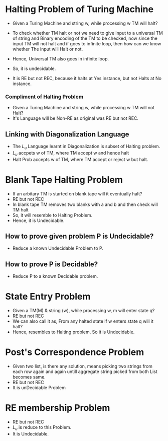 # Halting Problem of Turing Machine
- Given a Turing Machine and string w, while processing w TM will halt?

- To check whether TM halt or not we need to give input to a universal TM of string and Binary encoding of the TM to be checked, now since the input TM will not halt and if goes to infinite loop, then how can we know whether The input will Halt or not.
- Hence, Universal TM also goes in infinite loop.
- So, it is undecidable.
- It is RE but not REC, because it halts at Yes instance, but not Halts at No instance.

### Compliment of Halting Problem
- Given a Turing Machine and string w, while processing w TM will not Halt?
- It's Language will be Non-RE as original was RE but not REC.

## Linking with Diagonalization Language
- The $L_{u}$ Language learnt in Diagonalization is subset of Halting problem.
- $L_{u}$ accpets w of TM, where TM accept w and hence halt
- Halt Prob accepts w of TM, where TM accept or reject w but halt.

# Blank Tape Halting Problem
- If an arbitary TM is started on blank tape will it eventually halt?
- RE but not REC
- In blank tape TM removes two blanks with a and b and then check will TM halt
- So, it will resemble to Halting Problem.
- Hence, it is Undecidable.

## How to prove given problem P is Undecidable?
- Reduce a known Undecidable Problem to P.

## How to prove P is Decidable?
- Reduce P to a known Decidable problem.

# State Entry Problem
- Given a TM(M) & string (w), while processing w, m will enter state q?
- RE but not REC
- We can also call it as, From any halted state if w enters state q will it halt?
- Hence, resembles to Halting problem, So it is Undecidable.

# Post's Correspondence Problem
- Given two list, is there any solution, means picking two strings from each row again and again untill aggregate string picked from both List becomes same.
- RE but not REC
- It is unDecidable Problem

# RE membership Problem
- RE but not REC
- $L_{u}$ is reduce to this Problem.
- It is Undecidable.